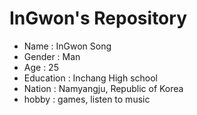 # InGwon's Repository
* Name : InGwon Song
* Gender : Man
* Age : 25
* Education : Inchang High school
* Nation : Namyangju, Republic of Korea
* hobby : games, listen to music
